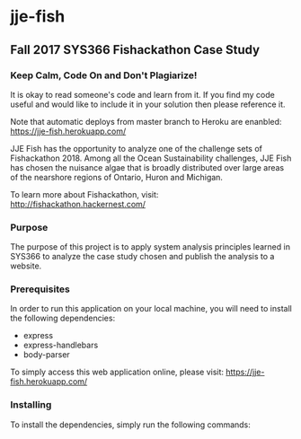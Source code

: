 # jje-fish
## Fall 2017 SYS366 Fishackathon Case Study

### Keep Calm, Code On and Don't Plagiarize!
It is okay to read someone's code and learn from it. If you find my code useful and would like to include it in your solution then please reference it.

Note that automatic deploys from master branch to Heroku are enanbled: https://jje-fish.herokuapp.com/

JJE Fish has the opportunity to analyze one of the challenge sets of Fishackathon 2018. Among all the Ocean Sustainability challenges, JJE Fish has chosen the nuisance algae that is broadly distributed over large areas of the nearshore regions of Ontario, Huron and Michigan. 

To learn more about Fishackathon, visit: http://fishackathon.hackernest.com/

### Purpose
The purpose of this project is to apply system analysis principles learned in SYS366 to analyze the case study chosen and publish the analysis to a website.

### Prerequisites
In order to run this application on your local machine, you will need to install the following dependencies:
* express
* express-handlebars
* body-parser

To simply access this web application online, please visit: https://jje-fish.herokuapp.com/

### Installing
To install the dependencies, simply run the following commands:
